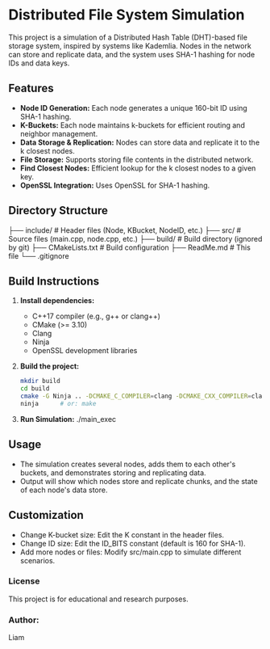 # Distributed File System Simulation

This project is a simulation of a Distributed Hash Table (DHT)-based file storage system, inspired by systems like Kademlia. Nodes in the network can store and replicate data, and the system uses SHA-1 hashing for node IDs and data keys.

## Features

- **Node ID Generation:** Each node generates a unique 160-bit ID using SHA-1 hashing.
- **K-Buckets:** Each node maintains k-buckets for efficient routing and neighbor management.
- **Data Storage & Replication:** Nodes can store data and replicate it to the k closest nodes.
- **File Storage:** Supports storing file contents in the distributed network.
- **Find Closest Nodes:** Efficient lookup for the k closest nodes to a given key.
- **OpenSSL Integration:** Uses OpenSSL for SHA-1 hashing.

## Directory Structure
├── include/ # Header files (Node, KBucket, NodeID, etc.) 
├── src/ # Source files (main.cpp, node.cpp, etc.) 
├── build/ # Build directory (ignored by git) 
├── CMakeLists.txt # Build configuration 
├── ReadMe.md # This file 
└── .gitignore


## Build Instructions

1. **Install dependencies:**  
   - C++17 compiler (e.g., g++ or clang++)
   - CMake (>= 3.10)
   - Clang
   - Ninja
   - OpenSSL development libraries

2. **Build the project:**
   ```bash
   mkdir build
   cd build
   cmake -G Ninja .. -DCMAKE_C_COMPILER=clang -DCMAKE_CXX_COMPILER=clang++
   ninja      # or: make

3. **Run Simulation:**
    ./main_exec

## Usage
- The simulation creates several nodes, adds them to each other's buckets, and demonstrates storing and replicating data.
- Output will show which nodes store and replicate chunks, and the state of each node's data store.

## Customization
- Change K-bucket size: Edit the K constant in the header files.
- Change ID size: Edit the ID_BITS constant (default is 160 for SHA-1).
- Add more nodes or files: Modify src/main.cpp to simulate different scenarios.

### License
This project is for educational and research purposes.

### Author:
Liam